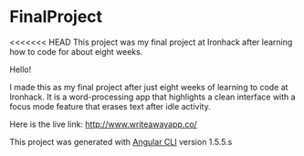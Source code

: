 # FinalProject

<<<<<<< HEAD
This project was my final project at Ironhack after learning how to code for about eight weeks.

Hello! 

I made this as my final project after just eight weeks of learning to code at Ironhack. It is a word-processing app that highlights a clean interface with a focus mode feature that erases text after idle activity.
 
Here is the live link: 
http://www.writeawayapp.co/

This project was generated with [Angular CLI](https://github.com/angular/angular-cli) version 1.5.5.s
